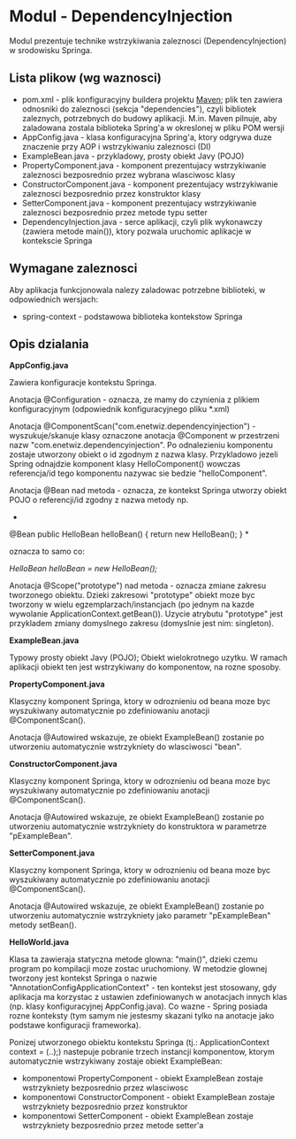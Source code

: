 Modul - DependencyInjection
===========================

Modul prezentuje technike wstrzykiwania zaleznosci (DependencyInjection) w srodowisku Springa. 


Lista plikow (wg waznosci)
--------------------------

 * pom.xml - plik konfiguracyjny buildera projektu [Maven](http://4programmers.net/Java/Maven#id-A-moe-by-tak-Maven); plik ten zawiera 
   odnosniki do zaleznosci (sekcja "dependencies"), czyli bibliotek zaleznych, potrzebnych do budowy aplikacji. M.in. Maven pilnuje, aby 
   zaladowana zostala biblioteka Spring'a w okreslonej w pliku POM wersji
 * AppConfig.java - klasa konfiguracyjna Spring'a, ktory odgrywa duze znaczenie przy AOP i wstrzykiwaniu zaleznosci (DI)
 * ExampleBean.java - przykladowy, prosty obiekt Javy (POJO)
 * PropertyComponent.java - komponent prezentujacy wstrzykiwanie zaleznosci bezposrednio przez wybrana wlasciwosc klasy
 * ConstructorComponent.java - komponent prezentujacy wstrzykiwanie zaleznosci bezposrednio przez konstruktor klasy
 * SetterComponent.java - komponent prezentujacy wstrzykiwanie zaleznosci bezposrednio przez metode typu setter
 * DependencyInjection.java - serce aplikacji, czyli plik wykonawczy (zawiera metode main()), ktory pozwala uruchomic aplikacje w kontekscie Springa


Wymagane zaleznosci
-------------------

Aby aplikacja funkcjonowala nalezy zaladowac potrzebne biblioteki, w odpowiednich wersjach:

 * spring-context - podstawowa biblioteka kontekstow Springa


Opis dzialania
--------------

**AppConfig.java**

Zawiera konfiguracje kontekstu Springa.

Anotacja @Configuration - oznacza, ze mamy do czynienia z plikiem konfiguracyjnym (odpowiednik konfiguracyjnego pliku *.xml)

Anotacja @ComponentScan("com.enetwiz.dependencyinjection") - wyszukuje/skanuje klasy oznaczone anotacja @Component w przestrzeni nazw 
"com.enetwiz.dependencyinjection". Po odnalezieniu komponentu zostaje utworzony obiekt o id zgodnym z nazwa klasy. Przykladowo jezeli Spring 
odnajdzie komponent klasy HelloComponent() wowczas referencja/id tego komponentu nazywac sie bedzie "helloComponent".

Anotacja @Bean nad metoda - oznacza, ze kontekst Springa utworzy obiekt POJO o referencji/id zgodny z nazwa metody np.

*
@Bean
public HelloBean helloBean() {
    return new HelloBean();
}
*

oznacza to samo co:

*HelloBean helloBean = new HelloBean();*

Anotacja @Scope("prototype") nad metoda - oznacza zmiane zakresu tworzonego obiektu. Dzieki zakresowi "prototype" obiekt moze byc tworzony 
w wielu egzemplarzach/instancjach (po jednym na kazde wywolanie ApplicationContext.getBean()). Uzycie atrybutu "prototype" jest przykladem zmiany 
domyslnego zakresu (domyslnie jest nim: singleton).


**ExampleBean.java**

Typowy prosty obiekt Javy (POJO); Obiekt wielokrotnego uzytku.
W ramach aplikacji obiekt ten jest wstrzykiwany do komponentow, na rozne sposoby.


**PropertyComponent.java**

Klasyczny komponent Springa, ktory w odroznieniu od beana moze byc wyszukiwany automatycznie po zdefiniowaniu anotacji @ComponentScan().

Anotacja @Autowired wskazuje, ze obiekt ExampleBean() zostanie po utworzeniu automatycznie wstrzykniety do wlasciwosci "bean".


**ConstructorComponent.java**

Klasyczny komponent Springa, ktory w odroznieniu od beana moze byc wyszukiwany automatycznie po zdefiniowaniu anotacji @ComponentScan().

Anotacja @Autowired wskazuje, ze obiekt ExampleBean() zostanie po utworzeniu automatycznie wstrzykniety do konstruktora w parametrze 
"pExampleBean".


**SetterComponent.java**

Klasyczny komponent Springa, ktory w odroznieniu od beana moze byc wyszukiwany automatycznie po zdefiniowaniu anotacji @ComponentScan().

Anotacja @Autowired wskazuje, ze obiekt ExampleBean() zostanie po utworzeniu automatycznie wstrzykniety jako parametr "pExampleBean" 
metody setBean().


**HelloWorld.java**

Klasa ta zawieraja statyczna metode glowna: "main()", dzieki czemu program po kompilacji moze zostac uruchomiony.
W metodzie glownej tworzony jest kontekst Springa o nazwie "AnnotationConfigApplicationContext" - ten kontekst jest stosowany, gdy aplikacja ma 
korzystac z ustawien zdefiniowanych w anotacjach innych klas (np. klasy konfiguracyjnej AppConfig.java). 
Co wazne - Spring posiada rozne konteksty (tym samym nie jestesmy skazani tylko na anotacje jako podstawe konfiguracji frameworka).

Ponizej utworzonego obiektu kontekstu Springa (tj.: ApplicationContext context = (..);) nastepuje pobranie trzech instancji komponentow, ktorym 
automatycznie wstrzykiwany zostaje obiekt ExampleBean:

 * komponentowi PropertyComponent - obiekt ExampleBean zostaje wstrzykniety bezposrednio przez wlasciwosc
 * komponentowi ConstructorComponent - obiekt ExampleBean zostaje wstrzykniety bezposrednio przez konstruktor
 * komponentowi SetterComponent - obiekt ExampleBean zostaje wstrzykniety bezposrednio przez metode setter'a